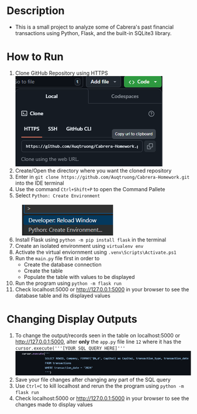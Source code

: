 # Description
- This is a small project to analyze some of Cabrera's past financial transactions using Python, Flask, and the built-in SQLite3 library.

# How to Run
1. Clone GitHub Repository using HTTPS ![](image.png)
2. Create/Open the directory where you want the cloned repository
3. Enter in `git clone https://github.com/Auqtruong/Cabrera-Homework.git` into the IDE terminal
4. Use the command `Ctrl+Shift+P` to open the Command Pallete
5. Select `Python: Create Environment` 
<br><br> &emsp; ![](image-1.png)
6. Install Flask using `python -m pip install flask` in the terminal
7. Create an isolated environment using `virtualenv env` 
8. Activate the virtual enviornment using `.venv\Scripts\Activate.ps1`
9. Run the `main.py` file first in order to 
    - Create the database connection
    - Create the table
    - Populate the table with values to be displayed
10. Run the program using `python -m flask run`
11. Check localhost:5000 or http://127.0.0.1:5000 in your browser to see the database table and its displayed values

# Changing Display Outputs
1. To change the output/records seen in the table on localhost:5000 or http://127.0.0.1:5000, alter <b>only</b> the `app.py` file line `12` where it has the `cursor.execute('''[YOUR SQL QUERY HERE]'''`![](image-2.png)
2. Save your file changes after changing any part of the SQL query
3. Use `Ctrl+C` to kill localhost and rerun the the program using `python -m flask run`
4. Check localhost:5000 or http://127.0.0.1:5000 in your browser to see the changes made to display values